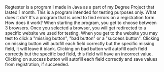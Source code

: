 Regtester is a program I made in Java as a part of my Degree Project that lasted 1 month. This is a program intended for testing purposes only. 
What does it do? It's a program that is used to find errors on a registration form. 
How does it work? When starting the program, you get to choose between 3 browsers. 
Once you selected a browser, you will get redirected to a specific website we used for testing. 
When you get to the website you may test to click a "missing button", "bad button" or a "success button". 
Clicking on missing button will autofill each field correctly but the specific missing field, it will leave it blank. 
Clicking on bad button will autofill each field correctly but the specific bad field, this field will have an incorrect value.
Clicking on success button will autofill each field correctly and save values from registration, if succeeded. 
